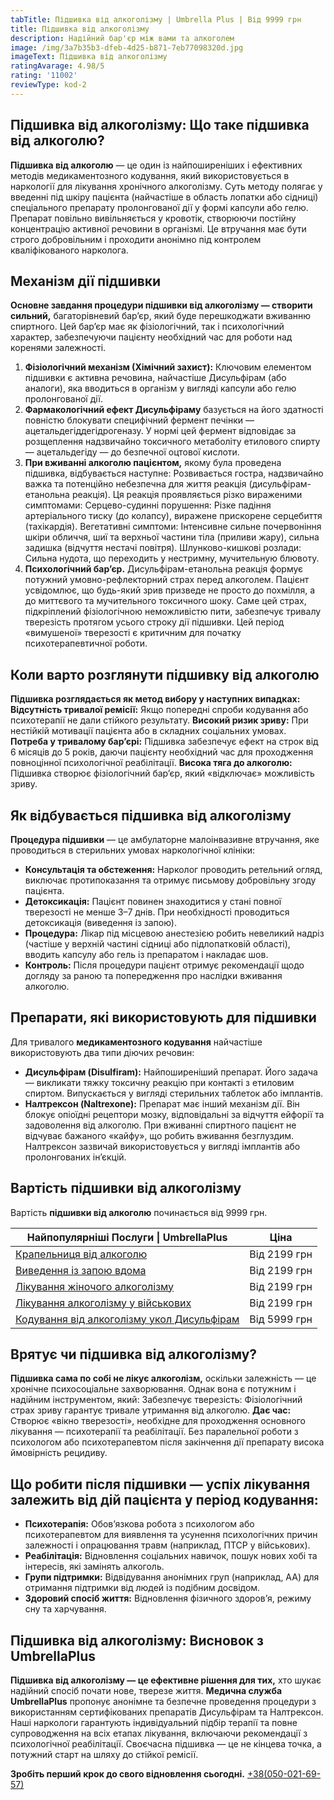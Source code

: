 ```yaml
---
tabTitle: Підшивка від алкоголізму | Umbrella Plus | Від 9999 грн
title: Підшивка від алкоголізму
description: Надійний бар'єр між вами та алкоголем
image: /img/3a7b35b3-dfeb-4d25-b871-7eb77098320d.jpg
imageText: Підшивка від алкоголізму
ratingAvarage: 4.98/5
rating: '11002'
reviewType: kod-2
---
```


## Підшивка від алкоголізму: Що таке підшивка від алкоголю?

**Підшивка від алкоголю** — це один із найпоширеніших і ефективних методів медикаментозного кодування, який використовується в наркології для лікування хронічного алкоголізму. Суть методу полягає у введенні під шкіру пацієнта (найчастіше в область лопатки або сідниці) спеціального препарату пролонгованої дії у формі капсули або гелю. Препарат повільно вивільняється у кровотік, створюючи постійну концентрацію активної речовини в організмі. Це втручання має бути строго добровільним і проходити анонімно під контролем кваліфікованого нарколога.

## Механізм дії підшивки

**Основне завдання процедури підшивки від алкоголізму — створити сильний,** багаторівневий бар’єр, який буде перешкоджати вживанню спиртного. Цей бар’єр має як фізіологічний, так і психологічний характер, забезпечуючи пацієнту необхідний час для роботи над коренями залежності.

1. **Фізіологічний механізм (Хімічний захист):** Ключовим елементом підшивки є активна речовина, найчастіше Дисульфірам (або аналоги), яка вводиться в організм у вигляді капсули або гелю пролонгованої дії.
2. **Фармакологічний ефект Дисульфіраму** базується на його здатності повністю блокувати специфічний фермент печінки — ацетальдегіддегідрогеназу. У нормі цей фермент відповідає за розщеплення надзвичайно токсичного метаболіту етилового спирту — ацетальдегіду — до безпечної оцтової кислоти.
3. **При вживанні алкоголю пацієнтом,** якому була проведена підшивка, відбувається наступне: Розвивається гостра, надзвичайно важка та потенційно небезпечна для життя реакція (дисульфірам-етанольна реакція). Ця реакція проявляється різко вираженими симптомами: Серцево-судинні порушення: Різке падіння артеріального тиску (до колапсу), виражене прискорене серцебиття (тахікардія). Вегетативні симптоми: Інтенсивне сильне почервоніння шкіри обличчя, шиї та верхньої частини тіла (приливи жару), сильна задишка (відчуття нестачі повітря). Шлунково-кишкові розлади: Сильна нудота, що переходить у нестримну, мучительную блювоту.
4. **Психологічний бар’єр.** Дисульфірам-етанольна реакція формує потужний умовно-рефлекторний страх перед алкоголем. Пацієнт усвідомлює, що будь-який зрив призведе не просто до похмілля, а до миттєвого та мучительного токсичного шоку. Саме цей страх, підкріплений фізіологічною неможливістю пити, забезпечує тривалу тверезість протягом усього строку дії підшивки. Цей період «вимушеної» тверезості є критичним для початку психотерапевтичної роботи.

## Коли варто розглянути підшивку від алкоголю

**Підшивка розглядається як метод вибору у наступних випадках:**
**Відсутність тривалої ремісії:** Якщо попередні спроби кодування або психотерапії не дали стійкого результату.
**Високий ризик зриву:** При нестійкій мотивації пацієнта або в складних соціальних умовах.
**Потреба у тривалому бар’єрі:** Підшивка забезпечує ефект на строк від 6 місяців до 5 років, даючи пацієнту необхідний час для проходження повноцінної психологічної реабілітації.
**Висока тяга до алкоголю:** Підшивка створює фізіологічний бар’єр, який «відключає» можливість зриву.

## Як відбувається підшивка від алкоголізму

**Процедура підшивки** — це амбулаторне малоінвазивне втручання, яке проводиться в стерильних умовах наркологічної клініки:

* **Консультація та обстеження:** Нарколог проводить ретельний огляд, виключає протипоказання та отримує письмову добровільну згоду пацієнта.
* **Детоксикація:** Пацієнт повинен знаходитися у стані повної тверезості не менше 3–7 днів. При необхідності проводиться детоксикація (виведення із запою).
* **Процедура:** Лікар під місцевою анестезією робить невеликий надріз (частіше у верхній частині сідниці або підлопатковій області), вводить капсулу або гель із препаратом і накладає шов.
* **Контроль:** Після процедури пацієнт отримує рекомендації щодо догляду за раною та попередження про наслідки вживання алкоголю.

## Препарати, які використовують для підшивки

Для тривалого **медикаментозного кодування** найчастіше використовують два типи діючих речовин:

* **Дисульфірам (Disulfiram):** Найпоширеніший препарат. Його задача — викликати тяжку токсичну реакцію при контакті з етиловим спиртом. Випускається у вигляді стерильних таблеток або імплантів.
* **Налтрексон (Naltrexone):** Препарат має інший механізм дії. Він блокує опіоїдні рецептори мозку, відповідальні за відчуття ейфорії та задоволення від алкоголю. При вживанні спиртного пацієнт не відчуває бажаного «кайфу», що робить вживання безглуздим. Налтрексон зазвичай використовується у вигляді імплантів або пролонгованих ін’єкцій.

## Вартість підшивки від алкоголізму

Вартість **підшивки від алкоголю** починається від 9999 грн.

| Найпопулярніші Послуги \| UmbrellaPlus                                                          | Ціна         |
| ----------------------------------------------------------------------------------------------- | ------------ |
| [Крапельниця від алкоголю](kapelnica-ot-alkogolia-UmbrellaPlus-ua)                              | Від 2199 грн |
| [Виведення із запою вдома](Vivod-iz-zapoia-na-domy-UmbrellaPlus-ua)                             | Від 2199 грн |
| [Лікування жіночого алкоголізму](lechenie-jenskogo-alkogolizma-umbrellaplus-ua)                 | Від 2199 грн |
| [Лікування алкоголізму у військових](lechenie-alkogolizma-voenim-ua)                            | Від 2199 грн |
| [Кодування від алкоголізму укол Дисульфірам](kodirovka-ot-alkogolia-disulfiram-umbrellaplus-ua) | Від 5999 грн |

## Врятує чи підшивка від алкоголізму?

**Підшивка сама по собі не лікує алкоголізм,** оскільки залежність — це хронічне психосоціальне захворювання. Однак вона є потужним і надійним інструментом, який:    Забезпечує тверезість: Фізіологічний страх зриву гарантує тривале утримання від алкоголю.
**Дає час:** Створює «вікно тверезості», необхідне для проходження основного лікування — психотерапії та реабілітації.
Без паралельної роботи з психологом або психотерапевтом після закінчення дії препарату висока ймовірність рецидиву.

## Що робити після підшивки — успіх лікування залежить від дій пацієнта у період кодування:

* **Психотерапія:** Обов’язкова робота з психологом або психотерапевтом для виявлення та усунення психологічних причин залежності і опрацювання травм (наприклад, ПТСР у військових).
* **Реабілітація:** Відновлення соціальних навичок, пошук нових хобі та інтересів, які замінять алкоголь.
* **Групи підтримки:** Відвідування анонімних груп (наприклад, АА) для отримання підтримки від людей із подібним досвідом.
* **Здоровий спосіб життя:** Відновлення фізичного здоров’я, режиму сну та харчування.

## Підшивка від алкоголізму: Висновок з UmbrellaPlus

**Підшивка від алкоголізму — це ефективне рішення для тих,** хто шукає надійний спосіб почати нове, тверезе життя. **Медична служба UmbrellaPlus** пропонує анонімне та безпечне проведення процедури з використанням сертифікованих препаратів Дисульфірам та Налтрексон. Наші наркологи гарантують індивідуальний підбір терапії та повне супроводження на всіх етапах лікування, включаючи рекомендації з психологічної реабілітації. Своєчасна підшивка — це не кінцева точка, а потужний старт на шляху до стійкої ремісії.

**Зробіть перший крок до свого відновлення сьогодні.** [+38(050-021-69-57)](tel:0500216957)
